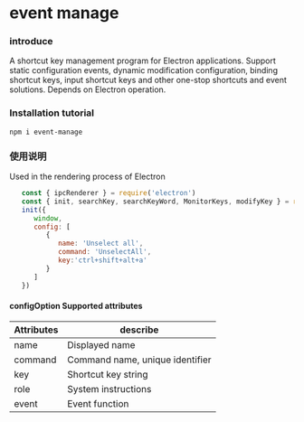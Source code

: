 # event manage

### introduce
A shortcut key management program for Electron applications. Support static configuration events, dynamic modification configuration, binding shortcut keys, input shortcut keys and other one-stop shortcuts and event solutions.
Depends on Electron operation.

### Installation tutorial

`npm i event-manage`

### 使用说明
Used in the rendering process of Electron
```js
   const { ipcRenderer } = require('electron')
   const { init, searchKey, searchKeyWord, MonitorKeys, modifyKey } = require('event-manage')
   init({
      window,
      config: [
         {
            name: 'Unselect all',
            command: 'UnselectAll',
            key:'ctrl+shift+alt+a'
         }
      ]
   })
```
#### configOption Supported attributes 
| Attributes | describe                        |
| ---------- | ------------------------------- |
| name       | Displayed name                  |
| command    | Command name, unique identifier |
| key        | Shortcut key string             |
| role       | System instructions             |
| event      | Event function                  |

